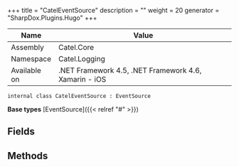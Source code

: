 

+++
title = "CatelEventSource" 
description = ""
weight = 20
generator = "SharpDox.Plugins.Hugo"
+++

Name|Value
---|---
Assembly|Catel.Core
Namespace|Catel.Logging
Available on|.NET Framework 4.5, .NET Framework 4.6, Xamarin - iOS

```
internal class CatelEventSource : EventSource
```

**Base types**
[EventSource]({{&lt; relref "#" &gt;}})

## Fields

## Methods

